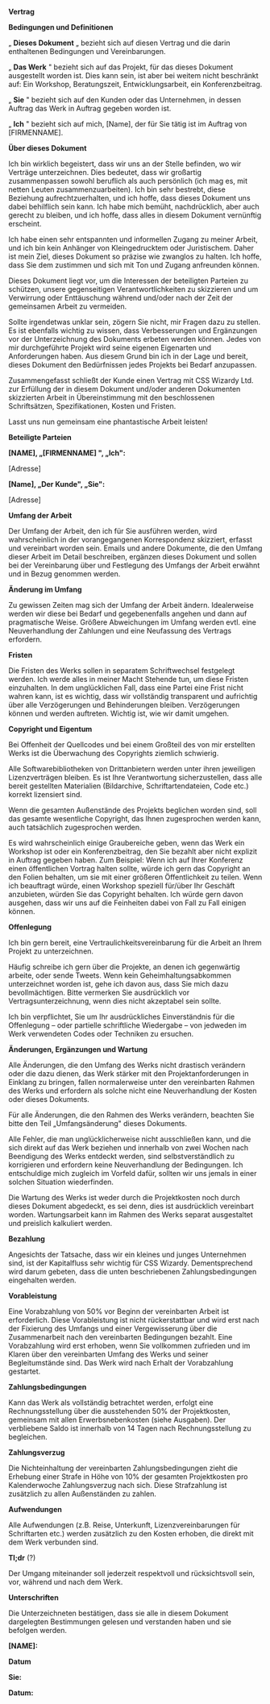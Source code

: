 **Vertrag**

**Bedingungen und Definitionen**

„ **Dieses Dokument** „ bezieht sich auf diesen Vertrag und die darin enthaltenen Bedingungen und Vereinbarungen.

„ **Das Werk** " bezieht sich auf das Projekt, für das dieses Dokument ausgestellt worden ist. Dies kann sein, ist aber bei weitem nicht beschränkt auf: Ein Workshop, Beratungszeit, Entwicklungsarbeit, ein Konferenzbeitrag.

„ **Sie** " bezieht sich auf den Kunden oder das Unternehmen, in dessen Auftrag das Werk in Auftrag gegeben worden ist.

„ **Ich** " bezieht sich auf mich, [Name], der für Sie tätig ist im Auftrag von [FIRMENNAME].

**Über dieses Dokument**

Ich bin wirklich begeistert, dass wir uns an der Stelle befinden, wo wir Verträge unterzeichnen. Dies bedeutet, dass wir großartig zusammenpassen sowohl beruflich als auch persönlich (ich mag es, mit netten Leuten zusammenzuarbeiten). Ich bin sehr bestrebt, diese Beziehung aufrechtzuerhalten, und ich hoffe, dass dieses Dokument uns dabei behilflich sein kann. Ich habe mich bemüht, nachdrücklich, aber auch gerecht zu bleiben, und ich hoffe, dass alles in diesem Dokument vernünftig erscheint.

Ich habe einen sehr entspannten und informellen Zugang zu meiner Arbeit, und ich bin kein Anhänger von Kleingedrucktem oder Juristischem. Daher ist mein Ziel, dieses Dokument so präzise wie zwanglos zu halten. Ich hoffe, dass Sie dem zustimmen und sich mit Ton und Zugang anfreunden können.

Dieses Dokument liegt vor, um die Interessen der beteiligten Parteien zu schützen, unsere gegenseitigen Verantwortlichkeiten zu skizzieren und um Verwirrung oder Enttäuschung während und/oder nach der Zeit der gemeinsamen Arbeit zu vermeiden.

Sollte irgendetwas unklar sein, zögern Sie nicht, mir Fragen dazu zu stellen. Es ist ebenfalls wichtig zu wissen, dass Verbesserungen und Ergänzungen vor der Unterzeichnung des Dokuments erbeten werden können. Jedes von mir durchgeführte Projekt wird seine eigenen Eigenarten und Anforderungen haben. Aus diesem Grund bin ich in der Lage und bereit, dieses Dokument den Bedürfnissen jedes Projekts bei Bedarf anzupassen.

Zusammengefasst schließt der Kunde einen Vertrag mit CSS Wizardy Ltd. zur Erfüllung der in diesem Dokument und/oder anderen Dokumenten skizzierten Arbeit in Übereinstimmung mit den beschlossenen Schriftsätzen, Spezifikationen, Kosten und Fristen.

Lasst uns nun gemeinsam eine phantastische Arbeit leisten!

**Beteiligte Parteien**

**[NAME], „[FIRMENNAME] ", „Ich":**

[Adresse]

**[Name], „Der Kunde", „Sie":**

[Adresse]

**Umfang der Arbeit**

Der Umfang der Arbeit, den ich für Sie ausführen werden, wird wahrscheinlich in der vorangegangenen Korrespondenz skizziert, erfasst und vereinbart worden sein. Emails und andere Dokumente, die den Umfang dieser Arbeit im Detail beschreiben, ergänzen dieses Dokument und sollen bei der Vereinbarung über und Festlegung des Umfangs der Arbeit erwähnt und in Bezug genommen werden.

**Änderung im Umfang**

Zu gewissen Zeiten mag sich der Umfang der Arbeit ändern. Idealerweise werden wir diese bei Bedarf und gegebenenfalls angehen und dann auf pragmatische Weise. Größere Abweichungen im Umfang werden evtl. eine Neuverhandlung der Zahlungen und eine Neufassung des Vertrags erfordern.

**Fristen**

Die Fristen des Werks sollen in separatem Schriftwechsel festgelegt werden. Ich werde alles in meiner Macht Stehende tun, um diese Fristen einzuhalten. In dem unglücklichen Fall, dass eine Partei eine Frist nicht wahren kann, ist es wichtig, dass wir vollständig transparent und aufrichtig über alle Verzögerungen und Behinderungen bleiben. Verzögerungen können und werden auftreten. Wichtig ist, wie wir damit umgehen.

**Copyright und Eigentum**

Bei Offenheit der Quellcodes und bei einem Großteil des von mir erstellten Werks ist die Überwachung des Copyrights ziemlich schwierig.

Alle Softwarebibliotheken von Drittanbietern werden unter ihren jeweiligen Lizenzverträgen bleiben. Es ist Ihre Verantwortung sicherzustellen, dass alle bereit gestellten Materialien (Bildarchive, Schriftartendateien, Code etc.) korrekt lizensiert sind.

Wenn die gesamten Außenstände des Projekts beglichen worden sind, soll das gesamte wesentliche Copyright, das Ihnen zugesprochen werden kann, auch tatsächlich zugesprochen werden.

Es wird wahrscheinlich einige Graubereiche geben, wenn das Werk ein Workshop ist oder ein Konferenzbeitrag, den Sie bezahlt aber nicht explizit in Auftrag gegeben haben. Zum Beispiel: Wenn ich auf Ihrer Konferenz einen öffentlichen Vortrag halten sollte, würde ich gern das Copyright an den Folien behalten, um sie mit einer größeren Öffentlichkeit zu teilen. Wenn ich beauftragt würde, einen Workshop speziell für/über Ihr Geschäft anzubieten, würden Sie das Copyright behalten. Ich würde gern davon ausgehen, dass wir uns auf die Feinheiten dabei von Fall zu Fall einigen können.

**Offenlegung**

Ich bin gern bereit, eine Vertraulichkeitsvereinbarung für die Arbeit an Ihrem Projekt zu unterzeichnen.

Häufig schreibe ich gern über die Projekte, an denen ich gegenwärtig arbeite, oder sende Tweets. Wenn kein Geheimhaltungsabkommen unterzeichnet worden ist, gehe ich davon aus, dass Sie mich dazu bevollmächtigen. Bitte vermerken Sie ausdrücklich vor Vertragsunterzeichnung, wenn dies nicht akzeptabel sein sollte.

Ich bin verpflichtet, Sie um Ihr ausdrückliches Einverständnis für die Offenlegung – oder partielle schriftliche Wiedergabe – von jedweden im Werk verwendeten Codes oder Techniken zu ersuchen.

**Änderungen, Ergänzungen und Wartung**

Alle Änderungen, die den Umfang des Werks nicht drastisch verändern oder die dazu dienen, das Werk stärker mit den Projektanforderungen in Einklang zu bringen, fallen normalerweise unter den vereinbarten Rahmen des Werks und erfordern als solche nicht eine Neuverhandlung der Kosten oder dieses Dokuments.

Für alle Änderungen, die den Rahmen des Werks verändern, beachten Sie bitte den Teil „Umfangsänderung" dieses Dokuments.

Alle Fehler, die man unglücklicherweise nicht ausschließen kann, und die sich direkt auf das Werk beziehen und innerhalb von zwei Wochen nach Beendigung des Werks entdeckt werden, sind selbstverständlich zu korrigieren und erfordern keine Neuverhandlung der Bedingungen. Ich entschuldige mich zugleich im Vorfeld dafür, sollten wir uns jemals in einer solchen Situation wiederfinden.

Die Wartung des Werks ist weder durch die Projektkosten noch durch dieses Dokument abgedeckt, es sei denn, dies ist ausdrücklich vereinbart worden. Wartungsarbeit kann im Rahmen des Werks separat ausgestaltet und preislich kalkuliert werden.

**Bezahlung**

Angesichts der Tatsache, dass wir ein kleines und junges Unternehmen sind, ist der Kapitalfluss sehr wichtig für CSS Wizardy. Dementsprechend wird darum gebeten, dass die unten beschriebenen Zahlungsbedingungen eingehalten werden.

**Vorableistung**

Eine Vorabzahlung von 50% vor Beginn der vereinbarten Arbeit ist erforderlich. Diese Vorableistung ist nicht rückerstattbar und wird erst nach der Fixierung des Umfangs und einer Vergewisserung über die Zusammenarbeit nach den vereinbarten Bedingungen bezahlt. Eine Vorabzahlung wird erst erhoben, wenn Sie vollkommen zufrieden und im Klaren über den vereinbarten Umfang des Werks und seiner Begleitumstände sind. Das Werk wird nach Erhalt der Vorabzahlung gestartet.



**Zahlungsbedingungen**

Kann das Werk als vollständig betrachtet werden, erfolgt eine Rechnungsstellung über die ausstehenden 50% der Projektkosten, gemeinsam mit allen Erwerbsnebenkosten (siehe Ausgaben). Der verbliebene Saldo ist innerhalb von 14 Tagen nach Rechnungsstellung zu begleichen.

**Zahlungsverzug**

Die Nichteinhaltung der vereinbarten Zahlungsbedingungen zieht die Erhebung einer Strafe in Höhe von 10% der gesamten Projektkosten pro Kalenderwoche Zahlungsverzug nach sich. Diese Strafzahlung ist zusätzlich zu allen Außenständen zu zahlen.

**Aufwendungen**

Alle Aufwendungen (z.B. Reise, Unterkunft, Lizenzvereinbarungen für Schriftarten etc.) werden zusätzlich zu den Kosten erhoben, die direkt mit dem Werk verbunden sind.

**Tl;dr** (?)

Der Umgang miteinander soll jederzeit respektvoll und rücksichtsvoll sein, vor, während und nach dem Werk.

**Unterschriften**

Die Unterzeichneten bestätigen, dass sie alle in diesem Dokument dargelegten Bestimmungen gelesen und verstanden haben und sie befolgen werden.

**[NAME]:**

**Datum**

**Sie:**

**Datum:**